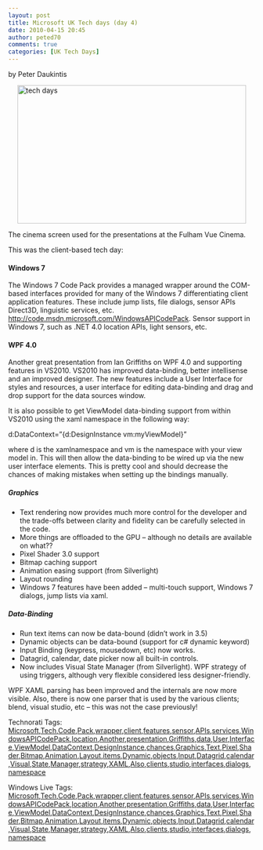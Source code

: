 ```yaml
---
layout: post
title: Microsoft UK Tech days (day 4)
date: 2010-04-15 20:45
author: peted70
comments: true
categories: [UK Tech Days]
---
```

<div id="msgcns!4F1B7368284539E5!208" class="bvMsg"><p>by Peter Daukintis</p> <p><a href="http://peted.azurewebsites.net/wp-content/uploads/2010/09/techdays3.jpg" rel="WLPP"><img style="display:block;float:none;margin-left:auto;margin-right:auto;border-width:0;" title="tech days" border="0" alt="tech days" src="http://peted.azurewebsites.net/wp-content/uploads/2010/09/techdays3.jpg?w=300" width="467" height="282" /></a></p> <p>The cinema screen used for the presentations at the Fulham Vue Cinema. </p> <p>This was the client-based tech day:</p> <h4>Windows 7</h4> <p>The Windows 7 Code Pack provides a managed wrapper around the COM-based interfaces provided for many of the Windows 7 differentiating client application features. These include jump lists, file dialogs, sensor APIs Direct3D, linguistic services, etc. <a title="http://code.msdn.microsoft.com/WindowsAPICodePack" href="http://code.msdn.microsoft.com/WindowsAPICodePack">http://code.msdn.microsoft.com/WindowsAPICodePack</a>. Sensor support in Windows 7, such as .NET 4.0 location APIs, light sensors, etc.</p> <h4>WPF 4.0</h4> <p>Another great presentation from Ian Griffiths on WPF 4.0 and supporting features in VS2010. VS2010 has improved data-binding, better intellisense and an improved designer. The new features include a User Interface for styles and resources, a user interface for editing data-binding and drag and drop support for the data sources window. </p> <p>It is also possible to get ViewModel data-binding support from within VS2010 using the xaml namespace in the following way:</p> <p>d:DataContext=”&#123;d:DesignInstance vm:myViewModel&#125;”</p> <p>where d is the xamlnamespace and vm is the namespace with your view model in. This will then allow the data-binding to be wired up via the new user interface elements. This is pretty cool and should decrease the chances of making mistakes when setting up the bindings manually.</p> <h5>Graphics</h5> <ul> <li>Text rendering now provides much more control for the developer and the trade-offs between clarity and fidelity can be carefully selected in the code.  <li>More things are offloaded to the GPU – although no details are available on what??  <li>Pixel Shader 3.0 support  <li>Bitmap caching support  <li>Animation easing support (from Silverlight)  <li>Layout rounding  <li>Windows 7 features have been added – multi-touch support, Windows 7 dialogs, jump lists via xaml.</li></li></ul> <h5>Data-Binding</h5> <ul> <li>Run text items can now be data-bound (didn’t work in 3.5)  <li>Dynamic objects can be data-bound (support for c# dynamic keyword)  <li>Input Binding (keypress, mousedown, etc) now works.  <li>Datagrid, calendar, date picker now all built-in controls.  <li>Now includes Visual State Manager (from Silverlight). WPF strategy of using triggers, although very flexible considered less designer-friendly.</li></li></ul> <p>WPF XAML parsing has been improved and the internals are now more visible. Also, there is now one parser that is used by the various clients; blend, visual studio, etc – this was not the case previously! </p> <p></p>Technorati Tags: <a href="http://technorati.com/tags/Microsoft" rel="tag">Microsoft</a>,<a href="http://technorati.com/tags/Tech" rel="tag">Tech</a>,<a href="http://technorati.com/tags/Code" rel="tag">Code</a>,<a href="http://technorati.com/tags/Pack" rel="tag">Pack</a>,<a href="http://technorati.com/tags/wrapper" rel="tag">wrapper</a>,<a href="http://technorati.com/tags/client" rel="tag">client</a>,<a href="http://technorati.com/tags/features" rel="tag">features</a>,<a href="http://technorati.com/tags/sensor" rel="tag">sensor</a>,<a href="http://technorati.com/tags/APIs" rel="tag">APIs</a>,<a href="http://technorati.com/tags/services" rel="tag">services</a>,<a href="http://technorati.com/tags/WindowsAPICodePack" rel="tag">WindowsAPICodePack</a>,<a href="http://technorati.com/tags/location" rel="tag">location</a>,<a href="http://technorati.com/tags/Another" rel="tag">Another</a>,<a href="http://technorati.com/tags/presentation" rel="tag">presentation</a>,<a href="http://technorati.com/tags/Griffiths" rel="tag">Griffiths</a>,<a href="http://technorati.com/tags/data" rel="tag">data</a>,<a href="http://technorati.com/tags/User" rel="tag">User</a>,<a href="http://technorati.com/tags/Interface" rel="tag">Interface</a>,<a href="http://technorati.com/tags/ViewModel" rel="tag">ViewModel</a>,<a href="http://technorati.com/tags/DataContext" rel="tag">DataContext</a>,<a href="http://technorati.com/tags/DesignInstance" rel="tag">DesignInstance</a>,<a href="http://technorati.com/tags/chances" rel="tag">chances</a>,<a href="http://technorati.com/tags/Graphics" rel="tag">Graphics</a>,<a href="http://technorati.com/tags/Text" rel="tag">Text</a>,<a href="http://technorati.com/tags/Pixel" rel="tag">Pixel</a>,<a href="http://technorati.com/tags/Shader" rel="tag">Shader</a>,<a href="http://technorati.com/tags/Bitmap" rel="tag">Bitmap</a>,<a href="http://technorati.com/tags/Animation" rel="tag">Animation</a>,<a href="http://technorati.com/tags/Layout" rel="tag">Layout</a>,<a href="http://technorati.com/tags/items" rel="tag">items</a>,<a href="http://technorati.com/tags/Dynamic" rel="tag">Dynamic</a>,<a href="http://technorati.com/tags/objects" rel="tag">objects</a>,<a href="http://technorati.com/tags/Input" rel="tag">Input</a>,<a href="http://technorati.com/tags/Datagrid" rel="tag">Datagrid</a>,<a href="http://technorati.com/tags/calendar" rel="tag">calendar</a>,<a href="http://technorati.com/tags/Visual" rel="tag">Visual</a>,<a href="http://technorati.com/tags/State" rel="tag">State</a>,<a href="http://technorati.com/tags/Manager" rel="tag">Manager</a>,<a href="http://technorati.com/tags/strategy" rel="tag">strategy</a>,<a href="http://technorati.com/tags/XAML" rel="tag">XAML</a>,<a href="http://technorati.com/tags/Also" rel="tag">Also</a>,<a href="http://technorati.com/tags/clients" rel="tag">clients</a>,<a href="http://technorati.com/tags/studio" rel="tag">studio</a>,<a href="http://technorati.com/tags/interfaces" rel="tag">interfaces</a>,<a href="http://technorati.com/tags/dialogs" rel="tag">dialogs</a>,<a href="http://technorati.com/tags/namespace" rel="tag">namespace</a><br /> <p></p>Windows Live Tags: <a href="http://windows.live.com/connect/tag/Microsoft" rel="clubhouseTag">Microsoft</a>,<a href="http://windows.live.com/connect/tag/Tech" rel="clubhouseTag">Tech</a>,<a href="http://windows.live.com/connect/tag/Code" rel="clubhouseTag">Code</a>,<a href="http://windows.live.com/connect/tag/Pack" rel="clubhouseTag">Pack</a>,<a href="http://windows.live.com/connect/tag/wrapper" rel="clubhouseTag">wrapper</a>,<a href="http://windows.live.com/connect/tag/client" rel="clubhouseTag">client</a>,<a href="http://windows.live.com/connect/tag/features" rel="clubhouseTag">features</a>,<a href="http://windows.live.com/connect/tag/sensor" rel="clubhouseTag">sensor</a>,<a href="http://windows.live.com/connect/tag/APIs" rel="clubhouseTag">APIs</a>,<a href="http://windows.live.com/connect/tag/services" rel="clubhouseTag">services</a>,<a href="http://windows.live.com/connect/tag/WindowsAPICodePack" rel="clubhouseTag">WindowsAPICodePack</a>,<a href="http://windows.live.com/connect/tag/location" rel="clubhouseTag">location</a>,<a href="http://windows.live.com/connect/tag/Another" rel="clubhouseTag">Another</a>,<a href="http://windows.live.com/connect/tag/presentation" rel="clubhouseTag">presentation</a>,<a href="http://windows.live.com/connect/tag/Griffiths" rel="clubhouseTag">Griffiths</a>,<a href="http://windows.live.com/connect/tag/data" rel="clubhouseTag">data</a>,<a href="http://windows.live.com/connect/tag/User" rel="clubhouseTag">User</a>,<a href="http://windows.live.com/connect/tag/Interface" rel="clubhouseTag">Interface</a>,<a href="http://windows.live.com/connect/tag/ViewModel" rel="clubhouseTag">ViewModel</a>,<a href="http://windows.live.com/connect/tag/DataContext" rel="clubhouseTag">DataContext</a>,<a href="http://windows.live.com/connect/tag/DesignInstance" rel="clubhouseTag">DesignInstance</a>,<a href="http://windows.live.com/connect/tag/chances" rel="clubhouseTag">chances</a>,<a href="http://windows.live.com/connect/tag/Graphics" rel="clubhouseTag">Graphics</a>,<a href="http://windows.live.com/connect/tag/Text" rel="clubhouseTag">Text</a>,<a href="http://windows.live.com/connect/tag/Pixel" rel="clubhouseTag">Pixel</a>,<a href="http://windows.live.com/connect/tag/Shader" rel="clubhouseTag">Shader</a>,<a href="http://windows.live.com/connect/tag/Bitmap" rel="clubhouseTag">Bitmap</a>,<a href="http://windows.live.com/connect/tag/Animation" rel="clubhouseTag">Animation</a>,<a href="http://windows.live.com/connect/tag/Layout" rel="clubhouseTag">Layout</a>,<a href="http://windows.live.com/connect/tag/items" rel="clubhouseTag">items</a>,<a href="http://windows.live.com/connect/tag/Dynamic" rel="clubhouseTag">Dynamic</a>,<a href="http://windows.live.com/connect/tag/objects" rel="clubhouseTag">objects</a>,<a href="http://windows.live.com/connect/tag/Input" rel="clubhouseTag">Input</a>,<a href="http://windows.live.com/connect/tag/Datagrid" rel="clubhouseTag">Datagrid</a>,<a href="http://windows.live.com/connect/tag/calendar" rel="clubhouseTag">calendar</a>,<a href="http://windows.live.com/connect/tag/Visual" rel="clubhouseTag">Visual</a>,<a href="http://windows.live.com/connect/tag/State" rel="clubhouseTag">State</a>,<a href="http://windows.live.com/connect/tag/Manager" rel="clubhouseTag">Manager</a>,<a href="http://windows.live.com/connect/tag/strategy" rel="clubhouseTag">strategy</a>,<a href="http://windows.live.com/connect/tag/XAML" rel="clubhouseTag">XAML</a>,<a href="http://windows.live.com/connect/tag/Also" rel="clubhouseTag">Also</a>,<a href="http://windows.live.com/connect/tag/clients" rel="clubhouseTag">clients</a>,<a href="http://windows.live.com/connect/tag/studio" rel="clubhouseTag">studio</a>,<a href="http://windows.live.com/connect/tag/interfaces" rel="clubhouseTag">interfaces</a>,<a href="http://windows.live.com/connect/tag/dialogs" rel="clubhouseTag">dialogs</a>,<a href="http://windows.live.com/connect/tag/namespace" rel="clubhouseTag">namespace</a>  </div>
